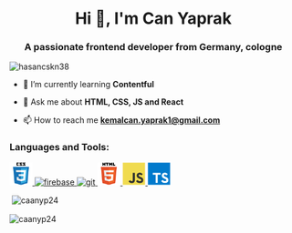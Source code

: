 <h1 align="center">Hi 👋, I'm Can Yaprak</h1>
<h3 align="center">A passionate frontend developer from Germany, cologne</h3>

<p align="left"> <img src="https://komarev.com/ghpvc/?username=caanyp24&label=Profile%20views&color=0e75b6&style=flat" alt="hasancskn38" /> </p>

- 🌱 I’m currently learning **Contentful**

- 💬 Ask me about **HTML, CSS, JS and React**

- 📫 How to reach me **kemalcan.yaprak1@gmail.com**


<h3 align="left">Languages and Tools:</h3>
<p align="left"> 
  <a href="https://www.w3schools.com/css/" target="_blank" rel="noreferrer"> <img src="https://raw.githubusercontent.com/devicons/devicon/master/icons/css3/css3-original-wordmark.svg" alt="css3" width="40" height="40"/> </a> 
  <a href="https://firebase.google.com/" target="_blank" rel="noreferrer"> <img src="https://www.vectorlogo.zone/logos/firebase/firebase-icon.svg" alt="firebase" width="40" height="40"/> </a> 
  <a href="https://git-scm.com/" target="_blank" rel="noreferrer"> <img src="https://www.vectorlogo.zone/logos/git-scm/git-scm-icon.svg" alt="git" width="40" height="40"/> </a> 
  <a href="https://www.w3.org/html/" target="_blank" rel="noreferrer"> <img src="https://raw.githubusercontent.com/devicons/devicon/master/icons/html5/html5-original-wordmark.svg" alt="html5" width="40" height="40"/> </a> 
  <a href="https://developer.mozilla.org/en-US/docs/Web/JavaScript" target="_blank" rel="noreferrer"> <img src="https://raw.githubusercontent.com/devicons/devicon/master/icons/javascript/javascript-original.svg" alt="javascript" width="40" height="40"/> </a> <a href="https://www.typescriptlang.org/" target="_blank" rel="noreferrer"> <img src="https://raw.githubusercontent.com/devicons/devicon/master/icons/typescript/typescript-original.svg" alt="typescript" width="40" height="40"/> </a> </p>
 
<p>&nbsp;<img align="center" src="https://github-readme-stats.vercel.app/api?username=caanyp24&show_icons=true&locale=en" alt="caanyp24" /></p>

<p><img align="center" src="https://github-readme-streak-stats.herokuapp.com/?user=caanyp24&" alt="caanyp24" /></p>

